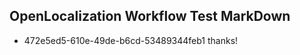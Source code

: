 ## OpenLocalization Workflow Test MarkDown
* 472e5ed5-610e-49de-b6cd-53489344feb1 thanks!

<!--HONumber=Sep16_HO1-->


